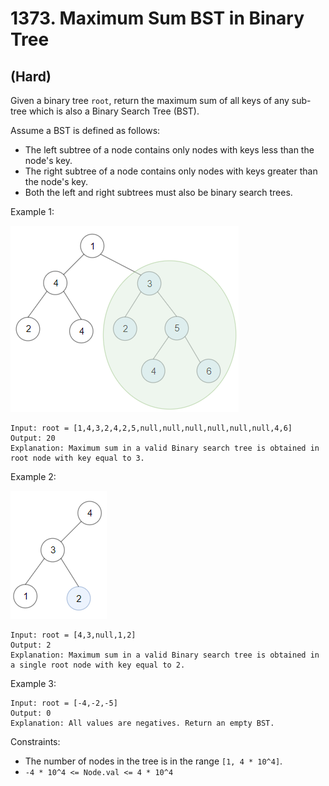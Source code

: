 # 1373. Maximum Sum BST in Binary Tree
## (Hard)

Given a binary tree `root`, return the maximum sum of all keys of any sub-tree which is also a Binary Search Tree (BST).

Assume a BST is defined as follows:

- The left subtree of a node contains only nodes with keys less than the node's key.
- The right subtree of a node contains only nodes with keys greater than the node's key.
- Both the left and right subtrees must also be binary search trees.
 

Example 1:

![alt text](image.png)

```
Input: root = [1,4,3,2,4,2,5,null,null,null,null,null,null,4,6]
Output: 20
Explanation: Maximum sum in a valid Binary search tree is obtained in root node with key equal to 3.
```

Example 2:

![alt text](image-1.png)

```
Input: root = [4,3,null,1,2]
Output: 2
Explanation: Maximum sum in a valid Binary search tree is obtained in a single root node with key equal to 2.
```

Example 3:

```
Input: root = [-4,-2,-5]
Output: 0
Explanation: All values are negatives. Return an empty BST.
```

Constraints:

- The number of nodes in the tree is in the range `[1, 4 * 10^4]`.
- `-4 * 10^4 <= Node.val <= 4 * 10^4`